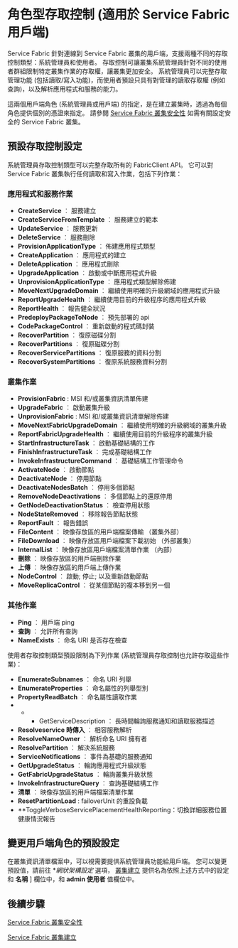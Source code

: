 
<properties
   pageTitle="Service Fabric 叢集安全性：用戶端角色 |Microsoft Azure"
   description="本文說明兩個用戶端角色及提供給這些角色的權限。" 
   services="service-fabric"
   documentationCenter=".net"
   authors="mani-ramaswamy"
   manager="coreysa"
   editor=""/>

<tags
   ms.service="service-fabric"
   ms.devlang="dotnet"
   ms.topic="article"
   ms.tgt_pltfrm="NA"
   ms.workload="NA"
   ms.date="11/13/2015"
   ms.author="subramar"/>



# 角色型存取控制 (適用於 Service Fabric 用戶端)

Service Fabric 針對連線到 Service Fabric 叢集的用戶端，支援兩種不同的存取控制類型：系統管理員和使用者。 存取控制可讓叢集系統管理員針對不同的使用者群組限制特定叢集作業的存取權，讓叢集更加安全。  系統管理員可以完整存取管理功能 (包括讀取/寫入功能)，而使用者預設只具有對管理的讀取存取權 (例如查詢)，以及解析應用程式和服務的能力。

這兩個用戶端角色 (系統管理員或用戶端) 的指定，是在建立叢集時，透過為每個角色提供個別的憑證來指定。 請參閱 [Service Fabric 叢集安全性](service-fabric-cluster-security.md) 如需有關設定安全的 Service Fabric 叢集。


## 預設存取控制設定


系統管理員存取控制類型可以完整存取所有的 FabricClient API。 它可以對 Service Fabric 叢集執行任何讀取和寫入作業，包括下列作業：

### 應用程式和服務作業 
* **CreateService** ︰ 服務建立                          
* **CreateServiceFromTemplate** ︰ 服務建立的範本                             
* **UpdateService** ︰ 服務更新                           
* **DeleteService** ︰ 服務刪除                          
* **ProvisionApplicationType** ︰ 佈建應用程式類型                          
* **CreateApplication** ︰ 應用程式的建立                          
* **DeleteApplication** ︰ 應用程式刪除                          
* **UpgradeApplication** ︰ 啟動或中斷應用程式升級                            
* **UnprovisionApplicationType** ︰ 應用程式類型解除佈建                          
* **MoveNextUpgradeDomain** ︰ 繼續使用明確的升級網域的應用程式升級                             
* **ReportUpgradeHealth** ︰ 繼續使用目前的升級程序的應用程式升級                             
* **ReportHealth** ︰ 報告健全狀況                           
* **PredeployPackageToNode** ︰ 預先部署的 api                            
* **CodePackageControl** ︰ 重新啟動的程式碼封裝                             
* **RecoverPartition** ︰ 復原磁碟分割                             
* **RecoverPartitions** ︰ 復原磁碟分割                             
* **RecoverServicePartitions** ︰ 復原服務的資料分割                          
* **RecoverSystemPartitions** ︰ 復原系統服務資料分割                            


### 叢集作業
* **ProvisionFabric** : MSI 和/或叢集資訊清單佈建                            
* **UpgradeFabric** ︰ 啟動叢集升級                             
* **UnprovisionFabric** : MSI 和/或叢集資訊清單解除佈建                            
* **MoveNextFabricUpgradeDomain** ︰ 繼續使用明確的升級網域的叢集升級                          
* **ReportFabricUpgradeHealth** ︰ 繼續使用目前的升級程序的叢集升級                           
* **StartInfrastructureTask** ︰ 啟動基礎結構的工作                           
* **FinishInfrastructureTask** ︰ 完成基礎結構工作                             
* **InvokeInfrastructureCommand** ︰ 基礎結構工作管理命令                             
* **ActivateNode** ︰ 啟動節點                          
* **DeactivateNode** ︰ 停用節點                          
* **DeactivateNodesBatch** ︰ 停用多個節點                            
* **RemoveNodeDeactivations** ︰ 多個節點上的還原停用                            
* **GetNodeDeactivationStatus** ︰ 檢查停用狀態                          
* **NodeStateRemoved** ︰ 移除報告節點狀態                           
* **ReportFault** ︰ 報告錯誤                             
* **FileContent** ︰ 映像存放區的用戶端檔案傳輸 （叢集外部）                          
* **FileDownload** ︰ 映像存放區用戶端檔案下載初始 （外部叢集）                          
* **InternalList** ︰ 映像存放區用戶端檔案清單作業 （內部）                          
* **刪除** ︰ 映像存放區的用戶端刪除作業                          
* **上傳** ︰ 映像存放區的用戶端上傳作業                          
* **NodeControl** ︰ 啟動; 停止; 以及重新啟動節點                            
* **MoveReplicaControl** ︰ 從某個節點的複本移到另一個                           

### 其他作業
* **Ping** ︰ 用戶端 ping                           
* **查詢** ︰ 允許所有查詢
* **NameExists** ︰ 命名 URI 是否存在檢查                          



使用者存取控制類型預設限制為下列作業 (系統管理員存取控制也允許存取這些作業)：

* **EnumerateSubnames** ︰ 命名 URI 列舉                            
* **EnumerateProperties** ︰ 命名屬性的列舉型別                             
* **PropertyReadBatch** ︰ 命名屬性讀取作業                           
* * * GetServiceDescription ︰ 長時間輪詢服務通知和讀取服務描述                          
* **Resolveservice 時傳入** ︰ 相容服務解析                           
* **ResolveNameOwner** ︰ 解析命名 URI 擁有者                             
* **ResolvePartition** ︰ 解決系統服務                          
* **ServiceNotifications** ︰ 事件為基礎的服務通知                          
* **GetUpgradeStatus** ︰ 輪詢應用程式升級狀態                             
* **GetFabricUpgradeStatus** ︰ 輪詢叢集升級狀態                           
* **InvokeInfrastructureQuery** ︰ 查詢基礎結構工作                             
* **清單** ︰ 映像存放區的用戶端檔案清單作業                             
* **ResetPartitionLoad** : failoverUnit 的重設負載                            
* **ToggleVerboseServicePlacementHealthReporting：切換詳細服務位置健康情況報告                           

## 變更用戶端角色的預設設定

在叢集資訊清單檔案中，可以視需要提供系統管理員功能給用戶端。 您可以變更預設值，請前往 **網狀架構設定* 選項， [叢集建立](service-fabric-cluster-creation-via-portal.md) 提供名為依照上述方式中的設定和 **名稱** ] 欄位中，和 **admin 使用者** 值欄位中。 

## 後續步驟

[Service Fabric 叢集安全性](service-fabric-cluster-security.md)

[Service Fabric 叢集建立](service-fabric-cluster-creation-via-portal.md)


